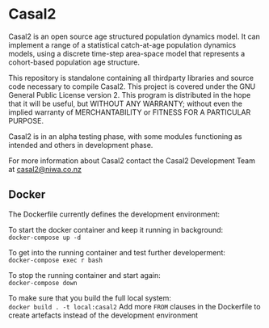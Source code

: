 Casal2
======

Casal2 is an open source age structured population dynamics model. 
It can implement a range of a statistical catch-at-age 
population dynamics models, using a discrete time-step 
area-space model that represents a cohort-based 
population age structure. 

This repository is standalone containing all thirdparty 
libraries and source code necessary to compile Casal2. 
This project is covered under the GNU General Public 
License version 2. This program is distributed in the 
hope that it will be useful, but WITHOUT ANY WARRANTY; 
without even the implied warranty of MERCHANTABILITY 
or FITNESS FOR A PARTICULAR PURPOSE.

Casal2 is in an alpha testing phase, with some modules functioning as intended and others in development phase. 

For more information about Casal2 contact the Casal2 Development Team at casal2@niwa.co.nz

## Docker

The Dockerfile currently defines the development environment:  

To start the docker container and keep it running in background:  
`docker-compose up -d`

To get into the running container and test further developerment:  
`docker-compose exec r bash`

To stop the running container and start again:  
`docker-compose down`

To make sure that you build the full local system:  
`docker build . -t local:casal2`
Add more `FROM` clauses in the Dockerfile to create artefacts instead of the development environment


